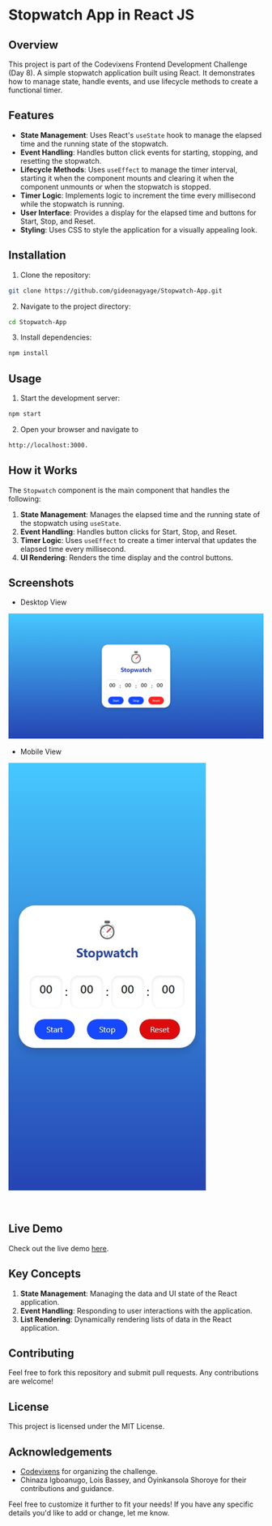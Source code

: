 # Stopwatch App in React JS

## Overview

This project is part of the Codevixens Frontend Development Challenge (Day 8). A simple stopwatch application built using React. It demonstrates how to manage state, handle events, and use lifecycle methods to create a functional timer.

## Features

- **State Management**: Uses React's `useState` hook to manage the elapsed time and the running state of the stopwatch.
- **Event Handling**: Handles button click events for starting, stopping, and resetting the stopwatch.
- **Lifecycle Methods**: Uses `useEffect` to manage the timer interval, starting it when the component mounts and clearing it when the component unmounts or when the stopwatch is stopped.
- **Timer Logic**: Implements logic to increment the time every millisecond while the stopwatch is running.
- **User Interface**: Provides a display for the elapsed time and buttons for Start, Stop, and Reset.
- **Styling**: Uses CSS to style the application for a visually appealing look.

## Installation

1. Clone the repository:

```bash
git clone https://github.com/gideonagyage/Stopwatch-App.git
```

2. Navigate to the project directory:

```bash
cd Stopwatch-App
```

3. Install dependencies:

```bash
npm install
```

## Usage

1. Start the development server:

```bash
npm start
```

2. Open your browser and navigate to

```bash
http://localhost:3000.
```

## How it Works

The `Stopwatch` component is the main component that handles the following:

1. **State Management**: Manages the elapsed time and the running state of the stopwatch using `useState`.
2. **Event Handling**: Handles button clicks for Start, Stop, and Reset.
3. **Timer Logic**: Uses `useEffect` to create a timer interval that updates the elapsed time every millisecond.
4. **UI Rendering**: Renders the time display and the control buttons.

## Screenshots

- Desktop View

![Desktop Screenshot](./src/assets/img/Screenshot-Desktop.jpeg)

- Mobile View

![Mobile Screenshot](./src/assets/img/Screenshot-Mobile.jpeg)

<br>

## Live Demo

Check out the live demo [here](https://gideonagyage.github.io/Stopwatch-App/).

## Key Concepts

1. **State Management**: Managing the data and UI state of the React application.
2. **Event Handling**: Responding to user interactions with the application.
3. **List Rendering**: Dynamically rendering lists of data in the React application.

## Contributing

Feel free to fork this repository and submit pull requests. Any contributions are welcome!

## License

This project is licensed under the MIT License.

## Acknowledgements

- [Codevixens](https://codevixens.org/) for organizing the challenge.
- Chinaza Igboanugo, Lois Bassey, and Oyinkansola Shoroye for their contributions and guidance.

Feel free to customize it further to fit your needs! If you have any specific details you'd like to add or change, let me know.
